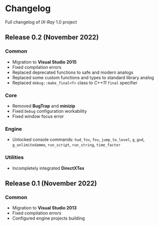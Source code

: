 # Changelog

Full changelog of _IX-Ray_ 1.0 project

## Release 0.2 (November 2022)

### Common

- Migration to __Visual Studio 2015__
- Fixed compilation errors
- Replaced deprecated functions to safe and modern analogs
- Replaced some custom functions and types to standard library analog
- Replaced `debug::make_final<T>` class to _C++11_ `final` specifier

### Core

- Removed __BugTrap__ and __minizip__
- Fixed `Debug` configuration workability
- Fixed window focus error

### Engine

- Unlocked console commands: `hud_fov`, `fov`, `jump_to_level`, `g_god`, `g_unlimitedammo`, `run_script`, `run_string`, `time_factor`

### Utilities

- Incompletely integrated __DirectXTex__

## Release 0.1 (November 2022)

### Common

- Migration to __Visual Studio 2013__
- Fixed compilation errors
- Configured engine projects building

